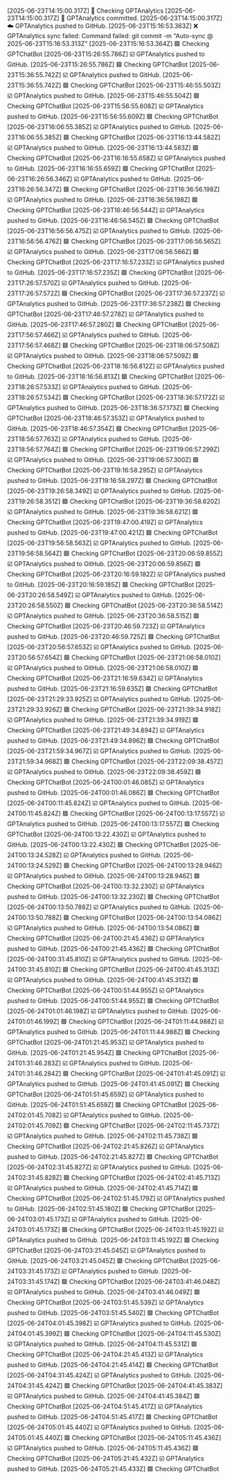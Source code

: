 [2025-06-23T14:15:00.317Z] 🔁 Checking GPTAnalytics
[2025-06-23T14:15:00.317Z] 📝 GPTAnalytics committed.
[2025-06-23T14:15:00.317Z] ☁️ GPTAnalytics pushed to GitHub.
[2025-06-23T15:16:53.363Z] ❌ GPTAnalytics sync failed: Command failed: git commit -m "Auto-sync @ 2025-06-23T15:16:53.313Z"
[2025-06-23T15:16:53.364Z] 🟪 Checking GPTChatBot
[2025-06-23T15:26:55.786Z] ☑️ GPTAnalytics pushed to GitHub.
[2025-06-23T15:26:55.786Z] 🟪 Checking GPTChatBot
[2025-06-23T15:36:55.742Z] ☑️ GPTAnalytics pushed to GitHub.
[2025-06-23T15:36:55.742Z] 🟪 Checking GPTChatBot
[2025-06-23T15:46:55.503Z] ☑️ GPTAnalytics pushed to GitHub.
[2025-06-23T15:46:55.504Z] 🟪 Checking GPTChatBot
[2025-06-23T15:56:55.608Z] ☑️ GPTAnalytics pushed to GitHub.
[2025-06-23T15:56:55.609Z] 🟪 Checking GPTChatBot
[2025-06-23T16:06:55.385Z] ☑️ GPTAnalytics pushed to GitHub.
[2025-06-23T16:06:55.385Z] 🟪 Checking GPTChatBot
[2025-06-23T16:13:44.582Z] ☑️ GPTAnalytics pushed to GitHub.
[2025-06-23T16:13:44.583Z] 🟪 Checking GPTChatBot
[2025-06-23T16:16:55.658Z] ☑️ GPTAnalytics pushed to GitHub.
[2025-06-23T16:16:55.659Z] 🟪 Checking GPTChatBot
[2025-06-23T16:26:56.346Z] ☑️ GPTAnalytics pushed to GitHub.
[2025-06-23T16:26:56.347Z] 🟪 Checking GPTChatBot
[2025-06-23T16:36:56.198Z] ☑️ GPTAnalytics pushed to GitHub.
[2025-06-23T16:36:56.198Z] 🟪 Checking GPTChatBot
[2025-06-23T16:46:56.544Z] ☑️ GPTAnalytics pushed to GitHub.
[2025-06-23T16:46:56.545Z] 🟪 Checking GPTChatBot
[2025-06-23T16:56:56.475Z] ☑️ GPTAnalytics pushed to GitHub.
[2025-06-23T16:56:56.476Z] 🟪 Checking GPTChatBot
[2025-06-23T17:06:56.565Z] ☑️ GPTAnalytics pushed to GitHub.
[2025-06-23T17:06:56.566Z] 🟪 Checking GPTChatBot
[2025-06-23T17:16:57.233Z] ☑️ GPTAnalytics pushed to GitHub.
[2025-06-23T17:16:57.235Z] 🟪 Checking GPTChatBot
[2025-06-23T17:26:57.570Z] ☑️ GPTAnalytics pushed to GitHub.
[2025-06-23T17:26:57.572Z] 🟪 Checking GPTChatBot
[2025-06-23T17:36:57.237Z] ☑️ GPTAnalytics pushed to GitHub.
[2025-06-23T17:36:57.238Z] 🟪 Checking GPTChatBot
[2025-06-23T17:46:57.278Z] ☑️ GPTAnalytics pushed to GitHub.
[2025-06-23T17:46:57.280Z] 🟪 Checking GPTChatBot
[2025-06-23T17:56:57.466Z] ☑️ GPTAnalytics pushed to GitHub.
[2025-06-23T17:56:57.468Z] 🟪 Checking GPTChatBot
[2025-06-23T18:06:57.508Z] ☑️ GPTAnalytics pushed to GitHub.
[2025-06-23T18:06:57.509Z] 🟪 Checking GPTChatBot
[2025-06-23T18:16:56.812Z] ☑️ GPTAnalytics pushed to GitHub.
[2025-06-23T18:16:56.813Z] 🟪 Checking GPTChatBot
[2025-06-23T18:26:57.533Z] ☑️ GPTAnalytics pushed to GitHub.
[2025-06-23T18:26:57.534Z] 🟪 Checking GPTChatBot
[2025-06-23T18:36:57.172Z] ☑️ GPTAnalytics pushed to GitHub.
[2025-06-23T18:36:57.173Z] 🟪 Checking GPTChatBot
[2025-06-23T18:46:57.353Z] ☑️ GPTAnalytics pushed to GitHub.
[2025-06-23T18:46:57.354Z] 🟪 Checking GPTChatBot
[2025-06-23T18:56:57.763Z] ☑️ GPTAnalytics pushed to GitHub.
[2025-06-23T18:56:57.764Z] 🟪 Checking GPTChatBot
[2025-06-23T19:06:57.299Z] ☑️ GPTAnalytics pushed to GitHub.
[2025-06-23T19:06:57.300Z] 🟪 Checking GPTChatBot
[2025-06-23T19:16:58.295Z] ☑️ GPTAnalytics pushed to GitHub.
[2025-06-23T19:16:58.297Z] 🟪 Checking GPTChatBot
[2025-06-23T19:26:58.349Z] ☑️ GPTAnalytics pushed to GitHub.
[2025-06-23T19:26:58.351Z] 🟪 Checking GPTChatBot
[2025-06-23T19:36:58.620Z] ☑️ GPTAnalytics pushed to GitHub.
[2025-06-23T19:36:58.621Z] 🟪 Checking GPTChatBot
[2025-06-23T19:47:00.419Z] ☑️ GPTAnalytics pushed to GitHub.
[2025-06-23T19:47:00.421Z] 🟪 Checking GPTChatBot
[2025-06-23T19:56:58.563Z] ☑️ GPTAnalytics pushed to GitHub.
[2025-06-23T19:56:58.564Z] 🟪 Checking GPTChatBot
[2025-06-23T20:06:59.855Z] ☑️ GPTAnalytics pushed to GitHub.
[2025-06-23T20:06:59.856Z] 🟪 Checking GPTChatBot
[2025-06-23T20:16:59.182Z] ☑️ GPTAnalytics pushed to GitHub.
[2025-06-23T20:16:59.185Z] 🟪 Checking GPTChatBot
[2025-06-23T20:26:58.549Z] ☑️ GPTAnalytics pushed to GitHub.
[2025-06-23T20:26:58.550Z] 🟪 Checking GPTChatBot
[2025-06-23T20:36:58.514Z] ☑️ GPTAnalytics pushed to GitHub.
[2025-06-23T20:36:58.515Z] 🟪 Checking GPTChatBot
[2025-06-23T20:46:59.723Z] ☑️ GPTAnalytics pushed to GitHub.
[2025-06-23T20:46:59.725Z] 🟪 Checking GPTChatBot
[2025-06-23T20:56:57.653Z] ☑️ GPTAnalytics pushed to GitHub.
[2025-06-23T20:56:57.654Z] 🟪 Checking GPTChatBot
[2025-06-23T21:06:58.010Z] ☑️ GPTAnalytics pushed to GitHub.
[2025-06-23T21:06:58.010Z] 🟪 Checking GPTChatBot
[2025-06-23T21:16:59.634Z] ☑️ GPTAnalytics pushed to GitHub.
[2025-06-23T21:16:59.635Z] 🟪 Checking GPTChatBot
[2025-06-23T21:29:33.925Z] ☑️ GPTAnalytics pushed to GitHub.
[2025-06-23T21:29:33.926Z] 🟪 Checking GPTChatBot
[2025-06-23T21:39:34.918Z] ☑️ GPTAnalytics pushed to GitHub.
[2025-06-23T21:39:34.919Z] 🟪 Checking GPTChatBot
[2025-06-23T21:49:34.894Z] ☑️ GPTAnalytics pushed to GitHub.
[2025-06-23T21:49:34.896Z] 🟪 Checking GPTChatBot
[2025-06-23T21:59:34.967Z] ☑️ GPTAnalytics pushed to GitHub.
[2025-06-23T21:59:34.968Z] 🟪 Checking GPTChatBot
[2025-06-23T22:09:38.457Z] ☑️ GPTAnalytics pushed to GitHub.
[2025-06-23T22:09:38.459Z] 🟪 Checking GPTChatBot
[2025-06-24T00:01:46.085Z] ☑️ GPTAnalytics pushed to GitHub.
[2025-06-24T00:01:46.086Z] 🟪 Checking GPTChatBot
[2025-06-24T00:11:45.824Z] ☑️ GPTAnalytics pushed to GitHub.
[2025-06-24T00:11:45.824Z] 🟪 Checking GPTChatBot
[2025-06-24T00:13:17.557Z] ☑️ GPTAnalytics pushed to GitHub.
[2025-06-24T00:13:17.557Z] 🟪 Checking GPTChatBot
[2025-06-24T00:13:22.430Z] ☑️ GPTAnalytics pushed to GitHub.
[2025-06-24T00:13:22.430Z] 🟪 Checking GPTChatBot
[2025-06-24T00:13:24.528Z] ☑️ GPTAnalytics pushed to GitHub.
[2025-06-24T00:13:24.529Z] 🟪 Checking GPTChatBot
[2025-06-24T00:13:28.946Z] ☑️ GPTAnalytics pushed to GitHub.
[2025-06-24T00:13:28.946Z] 🟪 Checking GPTChatBot
[2025-06-24T00:13:32.230Z] ☑️ GPTAnalytics pushed to GitHub.
[2025-06-24T00:13:32.230Z] 🟪 Checking GPTChatBot
[2025-06-24T00:13:50.788Z] ☑️ GPTAnalytics pushed to GitHub.
[2025-06-24T00:13:50.788Z] 🟪 Checking GPTChatBot
[2025-06-24T00:13:54.086Z] ☑️ GPTAnalytics pushed to GitHub.
[2025-06-24T00:13:54.086Z] 🟪 Checking GPTChatBot
[2025-06-24T00:21:45.436Z] ☑️ GPTAnalytics pushed to GitHub.
[2025-06-24T00:21:45.436Z] 🟪 Checking GPTChatBot
[2025-06-24T00:31:45.810Z] ☑️ GPTAnalytics pushed to GitHub.
[2025-06-24T00:31:45.810Z] 🟪 Checking GPTChatBot
[2025-06-24T00:41:45.313Z] ☑️ GPTAnalytics pushed to GitHub.
[2025-06-24T00:41:45.313Z] 🟪 Checking GPTChatBot
[2025-06-24T00:51:44.955Z] ☑️ GPTAnalytics pushed to GitHub.
[2025-06-24T00:51:44.955Z] 🟪 Checking GPTChatBot
[2025-06-24T01:01:46.198Z] ☑️ GPTAnalytics pushed to GitHub.
[2025-06-24T01:01:46.199Z] 🟪 Checking GPTChatBot
[2025-06-24T01:11:44.988Z] ☑️ GPTAnalytics pushed to GitHub.
[2025-06-24T01:11:44.988Z] 🟪 Checking GPTChatBot
[2025-06-24T01:21:45.953Z] ☑️ GPTAnalytics pushed to GitHub.
[2025-06-24T01:21:45.954Z] 🟪 Checking GPTChatBot
[2025-06-24T01:31:46.283Z] ☑️ GPTAnalytics pushed to GitHub.
[2025-06-24T01:31:46.284Z] 🟪 Checking GPTChatBot
[2025-06-24T01:41:45.091Z] ☑️ GPTAnalytics pushed to GitHub.
[2025-06-24T01:41:45.091Z] 🟪 Checking GPTChatBot
[2025-06-24T01:51:45.659Z] ☑️ GPTAnalytics pushed to GitHub.
[2025-06-24T01:51:45.659Z] 🟪 Checking GPTChatBot
[2025-06-24T02:01:45.708Z] ☑️ GPTAnalytics pushed to GitHub.
[2025-06-24T02:01:45.709Z] 🟪 Checking GPTChatBot
[2025-06-24T02:11:45.737Z] ☑️ GPTAnalytics pushed to GitHub.
[2025-06-24T02:11:45.738Z] 🟪 Checking GPTChatBot
[2025-06-24T02:21:45.826Z] ☑️ GPTAnalytics pushed to GitHub.
[2025-06-24T02:21:45.827Z] 🟪 Checking GPTChatBot
[2025-06-24T02:31:45.827Z] ☑️ GPTAnalytics pushed to GitHub.
[2025-06-24T02:31:45.828Z] 🟪 Checking GPTChatBot
[2025-06-24T02:41:45.713Z] ☑️ GPTAnalytics pushed to GitHub.
[2025-06-24T02:41:45.714Z] 🟪 Checking GPTChatBot
[2025-06-24T02:51:45.179Z] ☑️ GPTAnalytics pushed to GitHub.
[2025-06-24T02:51:45.180Z] 🟪 Checking GPTChatBot
[2025-06-24T03:01:45.173Z] ☑️ GPTAnalytics pushed to GitHub.
[2025-06-24T03:01:45.173Z] 🟪 Checking GPTChatBot
[2025-06-24T03:11:45.192Z] ☑️ GPTAnalytics pushed to GitHub.
[2025-06-24T03:11:45.192Z] 🟪 Checking GPTChatBot
[2025-06-24T03:21:45.045Z] ☑️ GPTAnalytics pushed to GitHub.
[2025-06-24T03:21:45.045Z] 🟪 Checking GPTChatBot
[2025-06-24T03:31:45.173Z] ☑️ GPTAnalytics pushed to GitHub.
[2025-06-24T03:31:45.174Z] 🟪 Checking GPTChatBot
[2025-06-24T03:41:46.048Z] ☑️ GPTAnalytics pushed to GitHub.
[2025-06-24T03:41:46.049Z] 🟪 Checking GPTChatBot
[2025-06-24T03:51:45.539Z] ☑️ GPTAnalytics pushed to GitHub.
[2025-06-24T03:51:45.540Z] 🟪 Checking GPTChatBot
[2025-06-24T04:01:45.398Z] ☑️ GPTAnalytics pushed to GitHub.
[2025-06-24T04:01:45.399Z] 🟪 Checking GPTChatBot
[2025-06-24T04:11:45.530Z] ☑️ GPTAnalytics pushed to GitHub.
[2025-06-24T04:11:45.531Z] 🟪 Checking GPTChatBot
[2025-06-24T04:21:45.413Z] ☑️ GPTAnalytics pushed to GitHub.
[2025-06-24T04:21:45.414Z] 🟪 Checking GPTChatBot
[2025-06-24T04:31:45.424Z] ☑️ GPTAnalytics pushed to GitHub.
[2025-06-24T04:31:45.424Z] 🟪 Checking GPTChatBot
[2025-06-24T04:41:45.383Z] ☑️ GPTAnalytics pushed to GitHub.
[2025-06-24T04:41:45.384Z] 🟪 Checking GPTChatBot
[2025-06-24T04:51:45.417Z] ☑️ GPTAnalytics pushed to GitHub.
[2025-06-24T04:51:45.417Z] 🟪 Checking GPTChatBot
[2025-06-24T05:01:45.440Z] ☑️ GPTAnalytics pushed to GitHub.
[2025-06-24T05:01:45.440Z] 🟪 Checking GPTChatBot
[2025-06-24T05:11:45.436Z] ☑️ GPTAnalytics pushed to GitHub.
[2025-06-24T05:11:45.436Z] 🟪 Checking GPTChatBot
[2025-06-24T05:21:45.432Z] ☑️ GPTAnalytics pushed to GitHub.
[2025-06-24T05:21:45.433Z] 🟪 Checking GPTChatBot
